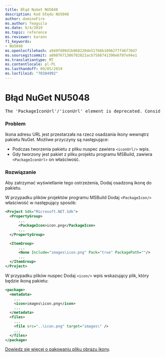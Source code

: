 ```yaml
---
title: Błąd NuGet NU5048
description: Kod błędu NU5048
author: dominoFire
ms.author: feaguila
ms.date: 9/4/2019
ms.topic: reference
ms.reviewer: karann
f1_keywords:
- NU5048
ms.openlocfilehash: a949fd09d1b968220de51768b10962f7f46f70d7
ms.sourcegitcommit: a0807671386782021acb7588741390e6f07e94e1
ms.translationtype: MT
ms.contentlocale: pl-PL
ms.lasthandoff: 09/05/2019
ms.locfileid: "70384992"
---
```

# <a name="nuget-error-nu5048"></a>Błąd NuGet NU5048

<pre>The 'PackageIconUrl'/'iconUrl' element is deprecated. Consider using the 'PackageIcon'/'icon' element instead. Learn more at https://aka.ms/deprecateIconUrl</pre>


### <a name="issue"></a>Problem

Ikona adresu URL jest przestarzała na rzecz osadzania ikony wewnątrz pakietu NuGet. Możliwe przyczyny są następujące:

- Podczas tworzenia pakietu z pliku nuspec zawiera `<iconUrl/>` wpis.
- Gdy tworzony jest pakiet z pliku projektu programu MSBuild, zawiera `<PackageIconUrl>` on właściwość.


### <a name="solution"></a>Rozwiązanie

Aby zatrzymać wyświetlanie tego ostrzeżenia, Dodaj osadzoną ikonę do pakietu.

W przypadku plików projektów programu MSBuild Dodaj `<PackageIcon/>` właściwość w następujący sposób:

```xml
<Project Sdk="Microsoft.NET.Sdk">
  <PropertyGroup>
      ...
      <PackageIcon>icon.png</PackageIcon>
      ...
  </PropertyGroup>

  <ItemGroup>
      ...
      <None Include="images\icon.png" Pack="true" PackagePath=""/>
      ...
  </ItemGroup>
</Project>
```

W przypadku plików nuspec Dodaj `<icon/>` wpis wskazujący plik, który będzie ikoną pakietu:

```xml
<package>
  <metadata>
    ...
    <icon>images\icon.png</icon>
    ...
  </metadata>
  <files>
    ...
    <file src="..\icon.png" target="images\" />
    ...
  </files>
</package>
```

[Dowiedz się więcej o pakowaniu pliku obrazu ikony](../msbuild-targets.md#packing-an-icon-image-file).
